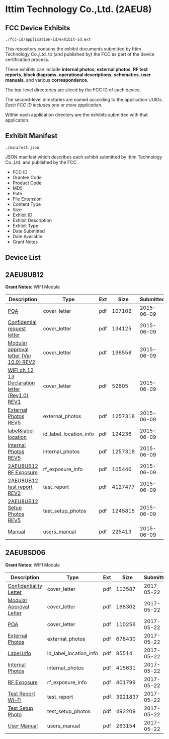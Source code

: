 # Ittim Technology Co.,Ltd. (2AEU8)
## FCC Device Exhibits

```
./fcc-id/application-id/exhibit-id.ext
```

This repository contains the exhibit documents submitted by Ittim Technology Co.,Ltd. to (and published by) the FCC as part of the device certification process.

These exhibits can include **internal photos**, **external photos**, **RF test reports**, **block diagrams**, **operational descriptions**, **schematics**, **user manuals**, and various **correspondence**.

The top-level directories are sliced by the FCC ID of each device.

The second-level directories are named according to the application UUIDs. *Each FCC ID includes one or more application.*

Within each application directory are the exhibits submitted with that application. 

## Exhibit Manifest

```
./manifest.json
```

JSON manifest which describes each exhibit submitted by Ittim Technology Co.,Ltd. and published by the FCC.

- FCC ID
- Grantee Code
- Product Code
- MD5
- Path
- File Extension
- Content Type
- Size
- Exhibit ID
- Exhibit Description
- Exhibit Type
- Date Submitted
- Date Available
- Grant Notes

## Device List
## 2AEU8UB12
**Grant Notes:** WIFI Module

| Description | Type | Ext | Size | Submitted | Available |
| ----------- | ---- | --- | ---- | --------- | --------- |
| [POA](2AEU8UB12/bf8bb9bc0173e288b295d39ff70a613f/2642555.pdf) | cover_letter | pdf | 107102 | 2015-06-09 | 2015-06-10 |
| [Confidential request letter](2AEU8UB12/bf8bb9bc0173e288b295d39ff70a613f/2642556.pdf) | cover_letter | pdf | 134125 | 2015-06-09 | 2015-06-10 |
| [Modular approval letter (Ver 10.0) REV2](2AEU8UB12/bf8bb9bc0173e288b295d39ff70a613f/2642557.pdf) | cover_letter | pdf | 196558 | 2015-06-09 | 2015-06-10 |
| [WIFI ch 12  13  Declaration letter (Rev1.0) REV1](2AEU8UB12/bf8bb9bc0173e288b295d39ff70a613f/2642558.pdf) | cover_letter | pdf | 52805 | 2015-06-09 | 2015-06-10 |
| [External Photos REV5](2AEU8UB12/bf8bb9bc0173e288b295d39ff70a613f/2642563.pdf) | external_photos | pdf | 1257318 | 2015-06-09 | 2015-06-10 |
| [label&label location](2AEU8UB12/bf8bb9bc0173e288b295d39ff70a613f/2642564.pdf) | id_label_location_info | pdf | 124236 | 2015-06-09 | 2015-06-10 |
| [Internal Photos REV5](2AEU8UB12/bf8bb9bc0173e288b295d39ff70a613f/2642563.pdf) | internal_photos | pdf | 1257318 | 2015-06-09 | 2015-06-10 |
| [2AEU8UB12 RF Exposure](2AEU8UB12/bf8bb9bc0173e288b295d39ff70a613f/2642559.pdf) | rf_exposure_info | pdf | 105446 | 2015-06-09 | 2015-06-10 |
| [2AEU8UB12 test report REV2](2AEU8UB12/bf8bb9bc0173e288b295d39ff70a613f/2642561.pdf) | test_report | pdf | 4127477 | 2015-06-09 | 2015-06-10 |
| [2AEU8UB12 Setup Photos REV5](2AEU8UB12/bf8bb9bc0173e288b295d39ff70a613f/2642560.pdf) | test_setup_photos | pdf | 1245815 | 2015-06-09 | 2015-06-10 |
| [Manual](2AEU8UB12/bf8bb9bc0173e288b295d39ff70a613f/2642565.pdf) | users_manual | pdf | 225413 | 2015-06-09 | 2015-06-10 |
## 2AEU8SD06
**Grant Notes:** WIFI Module

| Description | Type | Ext | Size | Submitted | Available |
| ----------- | ---- | --- | ---- | --------- | --------- |
| [Confidentiality Letter](2AEU8SD06/3cb2724835f50593da1dcb3a3c74c30f/3399067.pdf) | cover_letter | pdf | 113587 | 2017-05-22 | 2017-05-22 |
| [Modular Approval Letter](2AEU8SD06/3cb2724835f50593da1dcb3a3c74c30f/3399073.pdf) | cover_letter | pdf | 168302 | 2017-05-22 | 2017-05-22 |
| [POA](2AEU8SD06/3cb2724835f50593da1dcb3a3c74c30f/3399074.pdf) | cover_letter | pdf | 110256 | 2017-05-22 | 2017-05-22 |
| [External Photos](2AEU8SD06/3cb2724835f50593da1dcb3a3c74c30f/3399070.pdf) | external_photos | pdf | 678430 | 2017-05-22 | 2017-05-22 |
| [Label Info](2AEU8SD06/3cb2724835f50593da1dcb3a3c74c30f/3399072.pdf) | id_label_location_info | pdf | 85514 | 2017-05-22 | 2017-05-22 |
| [Internal Photos](2AEU8SD06/3cb2724835f50593da1dcb3a3c74c30f/3399071.pdf) | internal_photos | pdf | 415631 | 2017-05-22 | 2017-05-22 |
| [RF Exposure](2AEU8SD06/3cb2724835f50593da1dcb3a3c74c30f/3399069.pdf) | rf_exposure_info | pdf | 401799 | 2017-05-22 | 2017-05-22 |
| [Test Report Wi-Fi](2AEU8SD06/3cb2724835f50593da1dcb3a3c74c30f/3399068.pdf) | test_report | pdf | 3921837 | 2017-05-22 | 2017-05-22 |
| [Test Setup Photo](2AEU8SD06/3cb2724835f50593da1dcb3a3c74c30f/3399075.pdf) | test_setup_photos | pdf | 492209 | 2017-05-22 | 2017-05-22 |
| [User Manual](2AEU8SD06/3cb2724835f50593da1dcb3a3c74c30f/3399076.pdf) | users_manual | pdf | 263154 | 2017-05-22 | 2017-05-22 |
